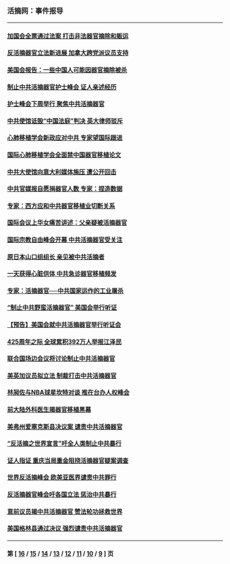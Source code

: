 ### 活摘网：事件报导
---
#### [加国会全票通过法案 打击非法器官摘除和贩运](../../pages/nf5877/n13884924.md?01200430) 
#### [反活摘器官立法新进展 加拿大跨党派议员支持](../../pages/nf5877/n13876061.md?01200430) 
#### [美国会报告：一些中国人可能因器官摘除被杀](../../pages/nf5877/n13867964.md?01200430) 
#### [制止中共活摘器官护士峰会 证人亲述经历](../../pages/nf5877/n13859007.md?01200430) 
#### [护士峰会下周举行 聚焦中共活摘器官](../../pages/nf5877/n13855418.md?01200430) 
#### [中共使馆诋毁“中国法庭”判决 英大律师驳斥](../../pages/nf5877/n13833945.md?01200430) 
#### [心肺移植学会新政应对中共 专家望国际跟进](../../pages/nf5877/n13829043.md?01200430) 
#### [国际心肺移植学会全面禁中国器官移植论文](../../pages/nf5877/n13827785.md?01200430) 
#### [中共大使馆向意大利媒体施压 遭公开回击](../../pages/nf5877/n13826038.md?01200430) 
#### [中共官媒报自愿捐器官人数 专家：捏造数据](../../pages/nf5877/n13814130.md?01200430) 
#### [专家：西方应和中共器官移植业切断关系](../../pages/nf5877/n13772828.md?01200430) 
#### [国际会议上华女痛苦讲述：父亲疑被活摘器官](../../pages/nf5877/n13771583.md?01200430) 
#### [国际宗教自由峰会开幕 中共活摘器官受关注](../../pages/nf5877/n13769995.md?01200430) 
#### [原日本山口组组长 亲见被中共活摘者](../../pages/nf5877/n13767360.md?01200430) 
#### [一天获得心脏供体 中共急诊器官移植频发](../../pages/nf5877/n13764689.md?01200430) 
#### [专家：活摘器官──中共国家运作的工业屠杀](../../pages/nf5877/n13761178.md?01200430) 
#### [“制止中共野蛮活摘器官” 美国会举行听证](../../pages/nf5877/n13735831.md?01200430) 
#### [【预告】美国会就中共活摘器官举行听证会](../../pages/nf5877/n13732843.md?01200430) 
#### [425周年之际 全球累积392万人举报江泽民](../../pages/nf5877/n13719232.md?01200430) 
#### [联合国场边会议将讨论制止中共活摘器官](../../pages/nf5877/n13656361.md?01200430) 
#### [美英加议员拟立法 制裁打击中共活摘器官](../../pages/nf5877/n13430251.md?01200430) 
#### [林昶佐与NBA球星坎特对谈 推在台办人权峰会](../../pages/nf5877/n13414467.md?01200430) 
#### [前大陆外科医生揭器官移植黑幕](../../pages/nf5877/n13401416.md?01200430) 
#### [美弗州爱塞克斯县决议案 谴责中共活摘器官](../../pages/nf5877/n13320919.md?01200430) 
#### [“反活摘之世界宣言”吁全人类制止中共暴行](../../pages/nf5877/n13259730.md?01200430) 
#### [证人指证 重庆当局重金阻挠活摘器官疑案调查](../../pages/nf5877/n13259127.md?01200430) 
#### [世界反活摘峰会 欧美亚医界谴责中共罪行](../../pages/nf5877/n13253550.md?01200430) 
#### [反活摘器官峰会吁各国立法 惩治中共暴行](../../pages/nf5877/n13245052.md?01200430) 
#### [意前议员揭中共活摘器官 赞法轮功拯救世界](../../pages/nf5877/n13203445.md?01200430) 
#### [美国格林县通过决议 强烈谴责中共活摘器官](../../pages/nf5877/n13119367.md?01200430) 

---
#### 第 [ [16](./16.md?01200430) / [15](./15.md?01200430) / [14](./14.md?01200430) / [13](./13.md?01200430) / [12](./12.md?01200430) / [11](./11.md?01200430) / [10](./10.md?01200430) / [9](./9.md?01200430) ] 页
